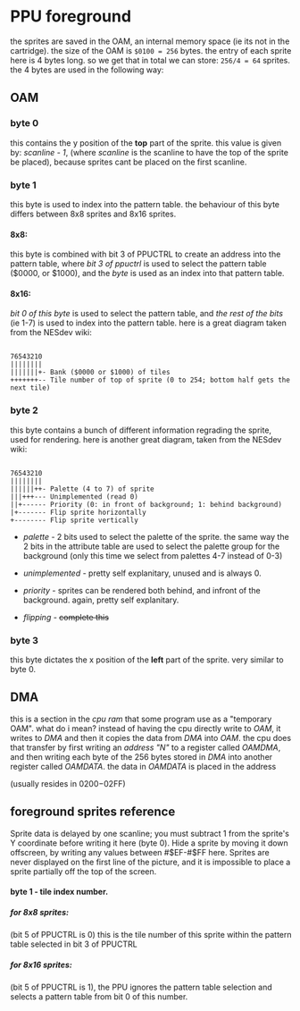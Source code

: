 # PPU foreground

the sprites are saved in the OAM, an internal memory space (ie its not in the cartridge). 
the size of the OAM is `$0100 = 256` bytes. the entry of each sprite here is 4 bytes long. so we get that in total we can store: `256/4 = 64` sprites.
the 4 bytes are used in the following way:

## OAM

### byte 0
this contains the y position of the **top** part of the sprite. this value is given by: _scanline - 1_, (where _scanline_ is the scanline to have the top of the sprite be placed), because sprites cant be placed on the first scanline.

### byte 1
this byte is used to index into the pattern table. 
the behaviour of this byte differs between 8x8 sprites and 8x16 sprites.

#### 8x8:
this byte is combined with bit 3 of PPUCTRL to create an address into the pattern table, where _bit 3 of ppuctrl_ is used to select the pattern table ($0000, or $1000), and the _byte_ is used as an index into that pattern table.

#### 8x16:
_bit 0 of this byte_ is used to select the pattern table, and _the rest of the bits_ (ie 1-7) is used to index into the pattern table.
here is a great diagram taken from the NESdev wiki:

```

76543210
||||||||
|||||||+- Bank ($0000 or $1000) of tiles
+++++++-- Tile number of top of sprite (0 to 254; bottom half gets the next tile)

```

### byte 2
this byte contains a bunch of different information regrading the sprite, used for rendering.
here is another great diagram, taken from the NESdev wiki:

```

76543210
||||||||
||||||++- Palette (4 to 7) of sprite
|||+++--- Unimplemented (read 0)
||+------ Priority (0: in front of background; 1: behind background)
|+------- Flip sprite horizontally
+-------- Flip sprite vertically

```

- *palette -* 2 bits used to select the palette of the sprite. the same way the 2 bits in the attribute table are used to select the palette group for the background (only this time we select from palettes 4-7 instead of 0-3)

- *unimplemented -* pretty self explanitary, unused and is always 0.

- *priority -* sprites can be rendered both behind, and infront of the background. again, pretty self explanitary.

- *flipping -* ~~complete this~~


### byte 3
this byte dictates the x position of the **left** part of the sprite. 
very similar to byte 0.



## DMA
this is a section in the _cpu ram_ that some program use as a "temporary OAM".
what do i mean?
instead of having the cpu directly write to _OAM_, it writes to _DMA_ and then it copies the data from _DMA_ into _OAM_.
the cpu does that transfer by first writing an _address "N"_ to a register called _OAMDMA_, and then writing each byte of the 256 bytes stored in _DMA_ into another register called _OAMDATA_.
the data in _OAMDATA_ is placed in the address 


(usually resides in $0200-$02FF) 





























## foreground sprites reference

Sprite data is delayed by one scanline; you must subtract 1 from the sprite's Y coordinate before writing it here (byte 0). Hide a sprite by moving it down offscreen, by writing any values between #$EF-#$FF here. Sprites are never displayed on the first line of the picture, and it is impossible to place a sprite partially off the top of the screen. 

#### byte 1 - tile index number.
##### for 8x8 sprites:
(bit 5 of PPUCTRL is 0) this is the tile number of this sprite within the pattern table selected in bit 3 of PPUCTRL
##### for 8x16 sprites:
(bit 5 of PPUCTRL is 1), the PPU ignores the pattern table selection and selects a pattern table from bit 0 of this number. 